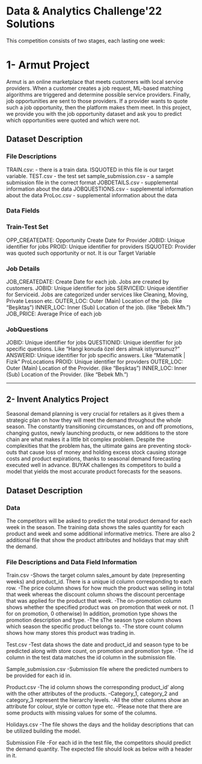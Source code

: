 # Data & Analytics Challenge'22 Solutions
This competition consists of two stages, each lasting one week:

# 1- Armut Project

Armut is an online marketplace that meets customers with local service providers. When a customer creates a job request, ML-based matching algorithms are triggered and determine possible service providers. Finally, job opportunities are sent to those providers. If a provider wants to quote such a job opportunity, then the platform makes them meet. In this project, we provide you with the job opportunity dataset and ask you to predict which opportunities were quoted and which were not.

## Dataset Description
### File Descriptions
TRAIN.csv: - there is a train data. ISQUOTED in this file is our target variable.
TEST.csv - the test set
sample_submission.csv - a sample submission file in the correct format
JOBDETAILS.csv - supplemental information about the data
JOBQUESTIONS.csv - supplemental information about the data
ProLoc.csv - supplemental information about the data

### Data Fields
### Train-Test Set
OPP_CREATEDATE: Opportunity Create Date for Provider
JOBID: Unique identifier for jobs
PROID: Unique identifier for providers
ISQUOTED: Provider was quoted such opportunity or not. It is our Target Variable

### Job Details
JOB_CREATEDATE: Create Date for each job. Jobs are created by customers.
JOBID: Unique identifier for jobs
SERVICEID: Unique identifier for Serviceid. Jobs are categorized under services like Cleaning, Moving, Private Lesson etc.
OUTER_LOC: Outer (Main) Location of the job. (like “Beşiktaş”)
INNER_LOC: Inner (Sub) Location of the job. (like “Bebek Mh.”)
JOB_PRICE: Average Price of each job

### JobQuestions
JOBID: Unique identifier for jobs
QUESTIONID: Unique identifier for job specific questions. Like “Hangi konuda özel ders almak istiyorsunuz?”
ANSWERID: Unique identifier for job specific answers. Like “Matematik | Fizik”
ProLocations
PROID: Unique identifier for providers
OUTER_LOC: Outer (Main) Location of the Provider. (like “Beşiktaş”)
INNER_LOC: Inner (Sub) Location of the Provider. (like “Bebek Mh.”)

-----------------------------------------------------------------------------------------------------------------------------------------------------------------------------------------------------------------------------

## 2- Invent Analytics Project

Seasonal demand planning is very crucial for retailers as it gives them a strategic plan on how they will meet the demand throughout the whole season. The constantly transitioning circumstances, on and off promotions, changing gustos, newly launching products, or new additions to the store chain are what makes it a little bit complex problem. Despite the complexities that the problem has, the ultimate gains are preventing stock-outs that cause loss of money and holding excess stock causing storage costs and product expirations, thanks to seasonal demand forecasting executed well in advance. BUYAK challenges its competitors to build a model that yields the most accurate product forecasts for the seasons.

## Dataset Description
### Data
The competitors will be asked to predict the total product demand for each week in the season. The training data shows the sales quantity for each product and week and some additional informative metrics. There are also 2 additional file that show the product attributes and holidays that may shift the demand.

### File Descriptions and Data Field Information
Train.csv
-Shows the target column sales_amount by date (representing weeks) and product_id. There is a unique id column corresponding to each row.
-The price column shows for how much the product was selling in total that week whereas the discount column shows the discount percentage that was applied for the product that week.
-The on-promotion column shows whether the specified product was on promotion that week or not. (1 for on promotion, 0 otherwise) In addition, promotion type shows the promotion description and type.
-The sThe season type column shows which season the specific product belongs to.
-The store count column shows how many stores this product was trading in.

Test.csv
-Test data shows the date and product_id and season type to be predicted along with store count, on promotion and promotion type.
-The id column in the test data matches the id column in the submission file.

Sample_submission.csv
-Submission file where the predicted numbers to be provided for each id in.

Product.csv
-The id column shows the corresponding product_id’ along with the other attributes of the products.
-Category_1, category_2 and category_3 represent the hierarchy levels.
-All the other columns show an attribute for colour, style or cotton type etc.
-Please note that there are some products with missing values for some of the columns.

Holidays.csv
-The file shows the days and the holiday descriptions that can be utilized building the model.

Submission File
-For each id in the test file, the competitors should predict the demand quantity. The expected file should look as below with a header in it.
